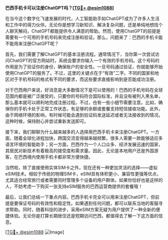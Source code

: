 **巴西手机卡可以注册ChatGPT吗？[[TG💪+ @esim1088](https://t.me/s/esim1088)]**

在当今这个数字化飞速发展的时代，人工智能助手如ChatGPT成为了许多人生活和工作中的得力伙伴。无论你是想学习新知识、解决复杂问题，还是单纯地想找个人聊天解闷，ChatGPT都能提供令人满意的帮助。然而，使用ChatGPT的前提是需要有一个可用的手机号码来完成注册和验证。那么，问题来了：巴西的手机卡能不能用来注册ChatGPT呢？

首先，我们需要了解ChatGPT的基本注册流程。通常情况下，当你第一次尝试访问ChatGPT的官方网站时，系统会要求你输入一个有效的手机号码。这个号码的作用是为了验证你的身份，确保账户的安全性。一旦号码通过验证，你就能够开始使用ChatGPT的服务了。不过，这里的关键点在于“有效”二字。不同的国家和地区对于手机号码的格式有不同的要求，而这些要求直接影响到是否能成功注册。

对于巴西用户来说，好消息是大多数情况下是可以使用的！巴西的手机号码在全球范围内都是被广泛接受的，只要你的号码符合国际标准，并且没有被列入黑名单，那么基本就可以顺利地完成注册过程。不过，也有一些小细节需要注意。比如，确保你的手机卡处于正常工作状态，有足够的余额或套餐支持短信接收功能。此外，由于网络环境的影响，有时候可能会遇到验证码发送延迟或者无法接收到的情况。这种时候，保持耐心并尝试重新发送即可。

接下来，我们聊聊为什么越来越多的人选择用巴西手机卡来注册ChatGPT。一方面，随着全球化进程加快，跨国交流变得越来越频繁，很多人需要一款能够适应多语言环境的智能助手；另一方面，巴西作为一个人口众多、经济发展迅速的国家，其居民对新技术有着极高的接受度和需求量。因此，无论是本地用户还是外国游客，在巴西境内使用手机卡都非常方便快捷。

当然啦，除了直接使用实体SIM卡之外，现在还有一种更加灵活的选择——虚拟eSIM技术。相较于传统的物理SIM卡，eSIM具有体积更小、兼容性更强等优点，尤其适合经常旅行或者需要同时管理多个设备的用户群体。如果你恰好也是这样的人，不妨考虑一下购买一张支持eSIM服务的巴西运营商提供的套餐哦！

最后，让我们总结一下重点内容。巴西手机卡完全可以用来注册ChatGPT，但前提是要保证号码的有效性和稳定性。如果遇到任何问题，都可以联系当地的客服寻求帮助。同时，随着科技的进步，采用eSIM方案无疑为用户提供了一种全新的便捷体验。无论你是打算长期居住还是短期访问巴西，都值得去了解一下这方面的信息。

[[TG💪+ @esim1088](https://t.me/s/esim1088) ![Image](https://i.postimg.cc/4NQfJmqS/Snipaste-2025-05-13-00-14-12.png)]